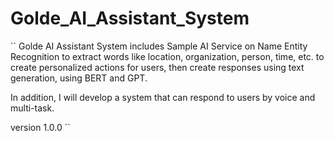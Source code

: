 # Golde_AI_Assistant_System

``
Golde AI Assistant System includes Sample AI Service on Name Entity Recognition to extract words like location, organization, person, time, etc. to create personalized actions for users, then create responses using text generation, using BERT and GPT.

In addition, I will develop a system that can respond to users by voice and multi-task.

version 1.0.0
``
